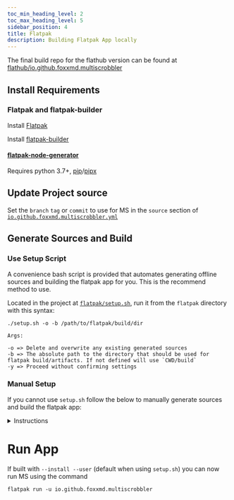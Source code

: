 ```yaml
---
toc_min_heading_level: 2
toc_max_heading_level: 5
sidebar_position: 4
title: Flatpak
description: Building Flatpak App locally
---
```


The final build repo for the flathub version can be found at [flathub/io.github.foxxmd.multiscrobbler](https://github.com/flathub/io.github.foxxmd.multiscrobbler)

## Install Requirements

### Flatpak and flatpak-builder

Install [Flatpak](https://flatpak.org/setup/)

Install [flatpak-builder](https://docs.flatpak.org/en/latest/first-build.html#building-your-first-flatpak)

#### [flatpak-node-generator](https://github.com/flatpak/flatpak-builder-tools/tree/master/node)

Requires python 3.7+, [pip](https://pip.pypa.io/en/stable/)/[pipx](https://pypa.github.io/pipx/)

## Update Project source

Set the `branch` `tag` or `commit` to use for MS in the `source` section of [`io.github.foxxmd.multiscrobbler.yml`](https://github.com/FoxxMD/multi-scrobbler/blob/master/flatpak/io.github.foxxmd.multiscrobbler.yml)

## Generate Sources and Build

### Use Setup Script

A convenience bash script is provided that automates generating offline sources and building the flatpak app for you. This is the recommend method to use.

Located in the project at [`flatpak/setup.sh`](https://github.com/FoxxMD/multi-scrobbler/blob/master/flatpak/setup.sh), run it from the `flatpak` directory with this syntax:

```shell
./setup.sh -o -b /path/to/flatpak/build/dir
```

```
Args:

-o => Delete and overwrite any existing generated sources
-b => The absolute path to the directory that should be used for flatpak build/artifacts. If not defined will use `CWD/build`
-y => Proceed without confirming settings
```

### Manual Setup

If you cannot use `setup.sh` follow the below to manually generate sources and build the flatpak app:

<details>

<summary>Instructions</summary>

#### Use `flatpak-node-generator` to generate sources

First, [make sure `node_modules` is deleted or empty](https://github.com/flatpak/flatpak-builder-tools/issues/354#issuecomment-1478518442) for both the project and `docsite` directories.

Then, from MS project root:

```shell title="PROJECT_DIR"
flatpak-node-generator npm package-lock.json
```

Move `generated-sources.json` into `PROJECT_DIR/flatpak` and rename `generated-sources.0.json`

Then, generate `docsite` sources:

```shell title="PROJECT_DIR"
flatpak-node-generator npm docsite/package-lock.json
```

Move `generated-sources.json` into `PROJECT_DIR/flatpak` and rename `generated-sources.1.json`

#### Build flatpak

In the below command replace `/home/yourUser/multi-scrobbler-flatpak` with a directory to use for storing flatpak build/artifacts.

```shell title="PROJECT_DIR/flatpak"
flatpak-builder --repo=/home/yourUser/multi-scrobbler-flatpak/repo --state-dir=/home/yourUser/multi-scrobbler-flatpak/state /home/yourUser/multi-scrobbler-flatpak/build io.github.foxxmd.multiscrobbler.yml --force-clean
```

:::info

Append `--install --user` to the above command to have the app installed immediately.

::::

</details>


# Run App

If built with `--install --user` (default when using `setup.sh`) you can now run MS using the command

```shell
flatpak run -u io.github.foxxmd.multiscrobbler
```
